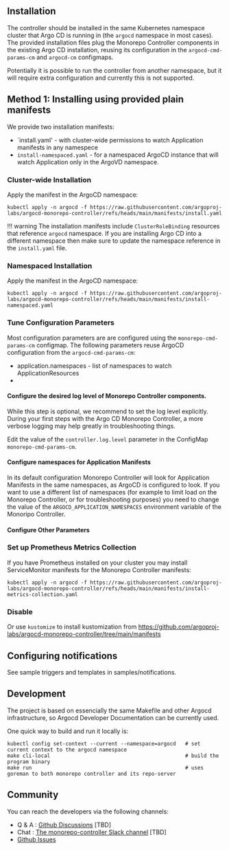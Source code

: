 ## Installation

The controller should be installed in the same Kubernetes namespace
cluster that Argo CD is running in (the `argocd` namespace in most
cases).  The provided installation files plug the Monorepo Controller
components in the existing Argo CD installation, reusing its
configuration in the `argocd-cmd-params-cm` and `argocd-cm` configmaps.

Potentially it is possible to run the controller from another
namespace, but it will require extra configuration and currently this
is not supported.


## Method 1: Installing using provided plain manifests

We provide two installation manifests: 
* `install.yaml' - with cluster-wide permissions to watch Application
  manifests in any namespece
* `install-namespaced.yaml` - for a namespaced ArgoCD instance that
  will watch Application only in the ArgoVD namespace.

### Cluster-wide Installation

Apply the manifest in the ArgoCD namespace:

```
kubectl apply -n argocd -f https://raw.githubusercontent.com/argoproj-labs/argocd-monorepo-controller/refs/heads/main/manifests/install.yaml
```

!!! warning The installation manifests include `ClusterRoleBinding`
    resources that reference `argocd` namespace. If you are installing
    Argo CD into a different namespace then make sure to update the
    namespace reference in the `install.yaml` file.

### Namespaced Installation

Apply the manifest in the ArgoCD namespace:

```
kubectl apply -n argocd -f https://raw.githubusercontent.com/argoproj-labs/argocd-monorepo-controller/refs/heads/main/manifests/install-namespaced.yaml
```

### Tune Configuration Parameters

Most configuration parameters are are configured using the
`monorepo-cmd-params-cm` configmap. The following parameters
reuse ArgoCD configuration from the `argocd-cmd-params-cm`:

* application.namespaces - list of namespaces to watch ApplicationResources
* 

#### Configure the desired log level of Monorepo Controller components.

While this step is optional, we recommend to set the log level
explicitly.  During your first steps with the Argo CD Monorepo
Controller, a more verbose logging may help greatly in troubleshooting
things.

Edit the value of the `controller.log.level` parameter in the
ConfigMap `monorepo-cmd-params-cm`. 

#### Configure namespaces for Application Manifests

In its default configuration Monorepo Controller will look for
Application Manifests in the same namespaces, as ArgoCD is configured
to look. If you want to use a different list of namespaces (for
example to limit load on the Monorepo Controller, or for
troubleshooting purposes) you need to change the value of the
`ARGOCD_APPLICATION_NAMESPACES` environment variable of the Monoripo
Controller.

#### Configure Other Parameters



### Set up Prometheus Metrics Collection

If you have Prometheus installed on your cluster you may install 
ServiceMonitor manifests for the Monorepo Controller manifests:

```
kubectl apply -n argocd -f https://raw.githubusercontent.com/argoproj-labs/argocd-monorepo-controller/refs/heads/main/manifests/install-metrics-collection.yaml
```



### Disable 


Or use `kustomize` to install kustomization from
https://github.com/argoproj-labs/argocd-monorepo-controller/tree/main/manifests

## Configuring notifications

See sample triggers and templates in samples/notifications.


## Development 

The project is based on essencially the same Makefile and other 
Argocd infrastructure, so Argocd Developer Documentation 
can be currently used.

One quick way to build and run it locally is:

```
kubectl config set-context --current --namespace=argocd   # set current context to the argocd namespace
make cli-local                                            # build the program binary
make run                                                  # uses goreman to both monorepo controller and its repo-server
```


## Community

 You can reach the developers via the following channels:

* Q & A : [Github Discussions](https://github.com/argoproj-labs/argocd-monorepo-controller/discussions)  [TBD]
* Chat : [The monorepo-controller Slack channel](https://argoproj.github.io/community/join-slack)  [TBD]
* [Github Issues](https://github.com/argoproj-labs/argocd-monorepo-controller/issues)

